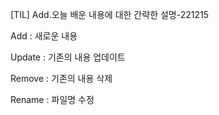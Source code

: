 [TIL] Add.오늘 배운 내용에 대한 간략한 설명-221215



Add : 새로운 내용

Update : 기존의 내용 업데이트

Remove : 기존의 내용 삭제

Rename : 파일명 수정
